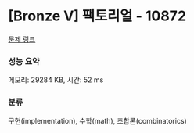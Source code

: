 # [Bronze V] 팩토리얼 - 10872 

[문제 링크](https://www.acmicpc.net/problem/10872) 

### 성능 요약

메모리: 29284 KB, 시간: 52 ms

### 분류

구현(implementation), 수학(math), 조합론(combinatorics)

